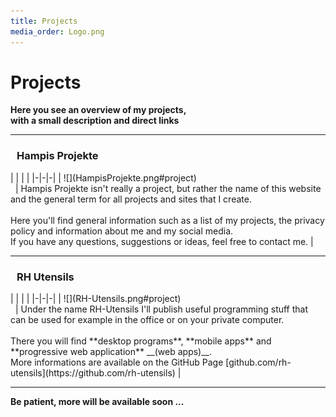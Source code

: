 ```yaml
---
title: Projects
media_order: Logo.png
---
```


# Projects
**Here you see an overview of my projects,<br/>with a small description and direct links**

---

<h3 class="project">Hampis Projekte</h3>
| | | |
|-|-|-|
| ![](HampisProjekte.png#project) <br/>&nbsp; | Hampis Projekte isn't really a project, but rather the name of this website and the general term for all projects and sites that I create.<br/><br/>Here you'll find general information such as a list of my projects, the privacy policy and information about me and my social media.<br/>If you have any questions, suggestions or ideas, feel free to contact me. |

---

<h3 class="project">RH Utensils</h3>
| | | |
|-|-|-|
| ![](RH-Utensils.png#project) <br/>&nbsp; | Under the name RH-Utensils I'll publish useful programming stuff that can be used for example in the office or on your private computer.<br/><br/>There you will find **desktop programs**, **mobile apps** and **progressive web application** __(web apps)__.<br/>More informations are available on the GitHub Page [github.com/rh-utensils](https://github.com/rh-utensils) |

---

**Be patient, more will be available soon ...**

<style>

@media(min-width:768px)
{
    h3.project {
        text-align: left !important;
    }
}

h3.project {
    text-align: center;
    margin-left: 10px;
    margin-right: 10px;
}

img[src*="#project"] {
    max-width: 200px;
    height: auto;
    margin-left: 10px;
    margin-right: 10px;
}
</style>